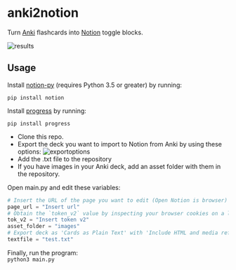 # anki2notion

Turn [Anki](https://apps.ankiweb.net) flashcards into [Notion](https://www.notion.so) toggle blocks.

![results](https://media.giphy.com/media/wFBOvxPSWfVqkLxrLB/giphy.gif)

## Usage

Install [notion-py](https://github.com/jamalex/notion-py) (requires Python 3.5 or greater) by running:

`pip install notion`

Install [progress](https://github.com/verigak/progress) by running:

`pip install progress`

* Clone this repo.
* Export the deck you want to import to Notion from Anki by using these options:
![exportoptions](https://i.imgur.com/StkX2KC.png)
* Add the .txt file to the repository
* If you have images in your Anki deck, add an asset folder with them in the repository.

Open main.py and edit these variables: <br>
```Python
# Insert the URL of the page you want to edit (Open Notion is browser)
page_url = "Insert url"
# Obtain the `token_v2` value by inspecting your browser cookies on a logged-in (non-guest) session on Notion.so
tok_v2 = "Insert token v2"
asset_folder = "images"
# Export deck as 'Cards as Plain Text' with 'Include HTML and media references' ticked
textfile = "test.txt"
```

Finally, run the program: <br>
`python3 main.py`

